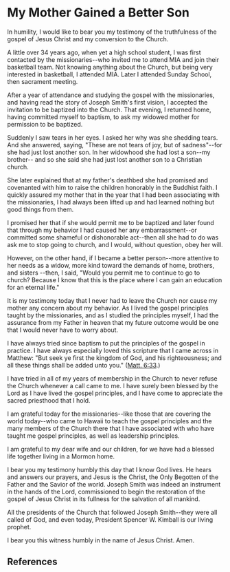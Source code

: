 # My Mother Gained a Better Son

In humility, I would like to bear you my testimony of the truthfulness of the
gospel of Jesus Christ and my conversion to the Church.

A little over 34 years ago, when yet a high school student, I was first
contacted by the missionaries--who invited me to attend MIA and join their
basketball team. Not knowing anything about the Church, but being very
interested in basketball, I attended MIA. Later I attended Sunday School, then
sacrament meeting.

After a year of attendance and studying the gospel with the missionaries, and
having read the story of Joseph Smith's first vision, I accepted the
invitation to be baptized into the Church. That evening, I returned home,
having committed myself to baptism, to ask my widowed mother for permission to
be baptized.

Suddenly I saw tears in her eyes. I asked her why was she shedding tears. And
she answered, saying, "These are not tears of joy, but of sadness"--for she
had just lost another son. In her widowhood she had lost a son--my brother--
and so she said she had just lost another son to a Christian church.

She later explained that at my father's deathbed she had promised and
covenanted with him to raise the children honorably in the Buddhist faith. I
quickly assured my mother that in the year that I had been associating with
the missionaries, I had always been lifted up and had learned nothing but good
things from them.

I promised her that if she would permit me to be baptized and later found that
through my behavior I had caused her any embarrassment--or committed some
shameful or dishonorable act--then all she had to do was ask me to stop going
to church, and I would, without question, obey her will.

However, on the other hand, if I became a better person--more attentive to her
needs as a widow, more kind toward the demands of home, brothers, and sisters
--then, I said, "Would you permit me to continue to go to church? Because I
know that this is the place where I can gain an education for an eternal
life."

It is my testimony today that I never had to leave the Church nor cause my
mother any concern about my behavior. As I lived the gospel principles taught
by the missionaries, and as I studied the principles myself, I had the
assurance from my Father in heaven that my future outcome would be one that I
would never have to worry about.

I have always tried since baptism to put the principles of the gospel in
practice. I have always especially loved this scripture that I came across in
Matthew: "But seek ye first the kingdom of God, and his righteousness; and all
these things shall be added unto you." ([Matt.
6:33](/scriptures/nt/matt/6.33?lang=eng#32).)

I have tried in all of my years of membership in the Church to never refuse
the Church whenever a call came to me. I have surely been blessed by the Lord
as I have lived the gospel principles, and I have come to appreciate the
sacred priesthood that I hold.

I am grateful today for the missionaries--like those that are covering the
world today--who came to Hawaii to teach the gospel principles and the many
members of the Church there that I have associated with who have taught me
gospel principles, as well as leadership principles.

I am grateful to my dear wife and our children, for we have had a blessed life
together living in a Mormon home.

I bear you my testimony humbly this day that I know God lives. He hears and
answers our prayers, and Jesus is the Christ, the Only Begotten of the Father
and the Savior of the world. Joseph Smith was indeed an instrument in the
hands of the Lord, commissioned to begin the restoration of the gospel of
Jesus Christ in its fullness for the salvation of all mankind.

All the presidents of the Church that followed Joseph Smith--they were all
called of God, and even today, President Spencer W. Kimball is our living
prophet.

I bear you this witness humbly in the name of Jesus Christ. Amen.

## References

